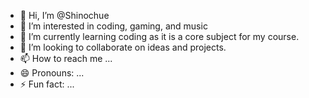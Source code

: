 - 👋 Hi, I’m @Shinochue
- 👀 I’m interested in coding, gaming, and music
- 🌱 I’m currently learning coding as it is a core subject for my course.
- 💞️ I’m looking to collaborate on ideas and projects.
- 📫 How to reach me ...
- 😄 Pronouns: ...
- ⚡ Fun fact: ...

<!---
Shinochue/Shinochue is a ✨ special ✨ repository because its `README.md` (this file) appears on your GitHub profile.
You can click the Preview link to take a look at your changes.
--->
